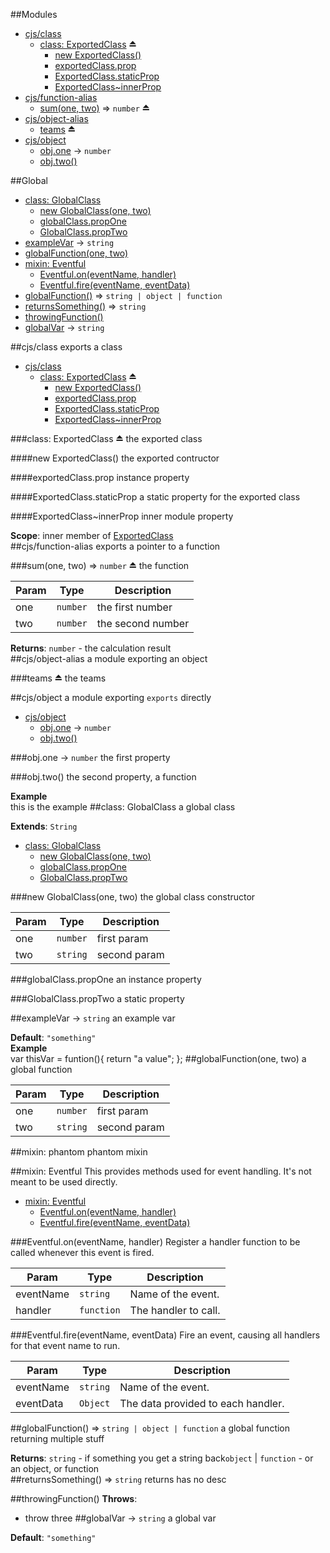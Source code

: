 ##Modules
* [cjs/class](#module_cjs/class)
  * [class: ExportedClass](#exp_module_cjs/class^ExportedClass) ⏏
    * [new ExportedClass()](#new_module_cjs/class^ExportedClass_new)
    * [exportedClass.prop](#module_cjs/class^ExportedClass#prop)
    * [ExportedClass.staticProp](#module_cjs/class^ExportedClass.staticProp)
    * [ExportedClass~innerProp](#module_cjs/class^ExportedClass..innerProp)
* [cjs/function-alias](#module_cjs/function-alias)
  * [sum(one, two)](#exp_module_cjs/function-alias^sum) ⇒ `number` ⏏
* [cjs/object-alias](#module_cjs/object-alias)
  * [teams](#exp_module_cjs/object-alias^teams) ⏏
* [cjs/object](#module_cjs/object)
  * [obj.one](#module_cjs/object.one) → `number`
  * [obj.two()](#module_cjs/object.two)

##Global
* [class: GlobalClass](#GlobalClass)
  * [new GlobalClass(one, two)](#new_GlobalClass_new)
  * [globalClass.propOne](#GlobalClass#propOne)
  * [GlobalClass.propTwo](#GlobalClass.propTwo)
* [exampleVar](#exampleVar) → `string`
* [globalFunction(one, two)](#globalFunction)
* [mixin: Eventful](#Eventful)
  * [Eventful.on(eventName, handler)](#Eventful.on)
  * [Eventful.fire(eventName, eventData)](#Eventful.fire)
* [globalFunction()](#globalFunction) ⇒ `string | object | function`
* [returnsSomething()](#returnsSomething) ⇒ `string`
* [throwingFunction()](#throwingFunction)
* [globalVar](#globalVar) → `string`

<a name="module_cjs/class"></a>
##cjs/class
exports a class


* [cjs/class](#module_cjs/class)
  * [class: ExportedClass](#exp_module_cjs/class^ExportedClass) ⏏
    * [new ExportedClass()](#new_module_cjs/class^ExportedClass_new)
    * [exportedClass.prop](#module_cjs/class^ExportedClass#prop)
    * [ExportedClass.staticProp](#module_cjs/class^ExportedClass.staticProp)
    * [ExportedClass~innerProp](#module_cjs/class^ExportedClass..innerProp)

<a name="exp_module_cjs/class^ExportedClass"></a>
###class: ExportedClass ⏏
the exported class

<a name="new_module_cjs/class^ExportedClass_new"></a>
####new ExportedClass()
the exported contructor

<a name="module_cjs/class^ExportedClass#prop"></a>
####exportedClass.prop
instance property

<a name="module_cjs/class^ExportedClass.staticProp"></a>
####ExportedClass.staticProp
a static property for the exported class

<a name="module_cjs/class^ExportedClass..innerProp"></a>
####ExportedClass~innerProp
inner module property

**Scope**: inner member of [ExportedClass](#exp_module_cjs/class^ExportedClass)  
<a name="module_cjs/function-alias"></a>
##cjs/function-alias
exports a pointer to a function

<a name="exp_module_cjs/function-alias^sum"></a>
###sum(one, two) ⇒ `number` ⏏
the function

| Param | Type | Description |
| ----- | ---- | ----------- |
| one | `number` | the first number |
| two | `number` | the second number |

**Returns**: `number` - the calculation result  
<a name="module_cjs/object-alias"></a>
##cjs/object-alias
a module exporting an object

<a name="exp_module_cjs/object-alias^teams"></a>
###teams ⏏
the teams

<a name="module_cjs/object"></a>
##cjs/object
a module exporting `exports` directly


* [cjs/object](#module_cjs/object)
  * [obj.one](#module_cjs/object.one) → `number`
  * [obj.two()](#module_cjs/object.two)

<a name="module_cjs/object.one"></a>
###obj.one → `number`
the first property

<a name="module_cjs/object.two"></a>
###obj.two()
the second property, a function

**Example**  
this is the example
<a name="GlobalClass"></a>
##class: GlobalClass
a global class

**Extends**: `String`  

* [class: GlobalClass](#GlobalClass)
  * [new GlobalClass(one, two)](#new_GlobalClass_new)
  * [globalClass.propOne](#GlobalClass#propOne)
  * [GlobalClass.propTwo](#GlobalClass.propTwo)

<a name="new_GlobalClass_new"></a>
###new GlobalClass(one, two)
the global class constructor

| Param | Type | Description |
| ----- | ---- | ----------- |
| one | `number` | first param |
| two | `string` | second param |

<a name="GlobalClass#propOne"></a>
###globalClass.propOne
an instance property

<a name="GlobalClass.propTwo"></a>
###GlobalClass.propTwo
a static property

<a name="exampleVar"></a>
##exampleVar → `string`
an example var

**Default**: `"something"`  
**Example**  
var thisVar = funtion(){
    return "a value";
};
<a name="globalFunction"></a>
##globalFunction(one, two)
a global function

| Param | Type | Description |
| ----- | ---- | ----------- |
| one | `number` | first param |
| two | `string` | second param |

<a name="phantom"></a>
##mixin: phantom
phantom mixin

<a name="Eventful"></a>
##mixin: Eventful
This provides methods used for event handling. It's not meant to
be used directly.


* [mixin: Eventful](#Eventful)
  * [Eventful.on(eventName, handler)](#Eventful.on)
  * [Eventful.fire(eventName, eventData)](#Eventful.fire)

<a name="Eventful.on"></a>
###Eventful.on(eventName, handler)
Register a handler function to be called whenever this event is fired.

| Param | Type | Description |
| ----- | ---- | ----------- |
| eventName | `string` | Name of the event. |
| handler | `function` | The handler to call. |

<a name="Eventful.fire"></a>
###Eventful.fire(eventName, eventData)
Fire an event, causing all handlers for that event name to run.

| Param | Type | Description |
| ----- | ---- | ----------- |
| eventName | `string` | Name of the event. |
| eventData | `Object` | The data provided to each handler. |

<a name="globalFunction"></a>
##globalFunction() ⇒ `string | object | function`
a global function returning multiple stuff

**Returns**: `string` - if something you get a string back`object` | `function` - or an object, or function  
<a name="returnsSomething"></a>
##returnsSomething() ⇒ `string`
returns has no desc

<a name="throwingFunction"></a>
##throwingFunction()
**Throws**:

- throw three
<a name="globalVar"></a>
##globalVar → `string`
a global var

**Default**: `"something"`  

